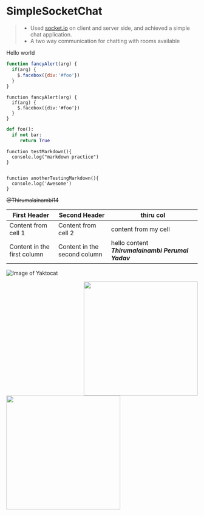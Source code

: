 # SimpleSocketChat

> * Used [socket.io](https://socket.io/) on client and server side, and achieved a simple chat application.
> * A two way communication for chatting with rooms available

Hello  world



```javascript
function fancyAlert(arg) {
  if(arg) {
    $.facebox({div:'#foo'})
  }
}
  ```
    function fancyAlert(arg) {
      if(arg) {
        $.facebox({div:'#foo'})
      }
    } 
    
```python
def foo():
  if not bar:
     return True
```         

    function testMarkdown(){
      console.log("markdown practice")
    }  
    
    
    function anotherTestingMarkdown(){
      console.log('Awesome')
    }


~~@Thirumalainambi14~~

First Header | Second Header | thiru col
---------- | ---------- | ----------
Content from cell 1 | Content from cell 2 | content from my cell
Content in the first column | Content in the second column | hello content **_Thirumalainambi Perumal Yadav_**

![Image of Yaktocat](https://octodex.github.com/images/yaktocat.png)

<p align="left">
  <img width="300" height="300" align='right' src="http://www.fillmurray.com/460/300">
  <img width="300" height="300" align='left' src="https://octodex.github.com/images/yaktocat.png">
</p>
